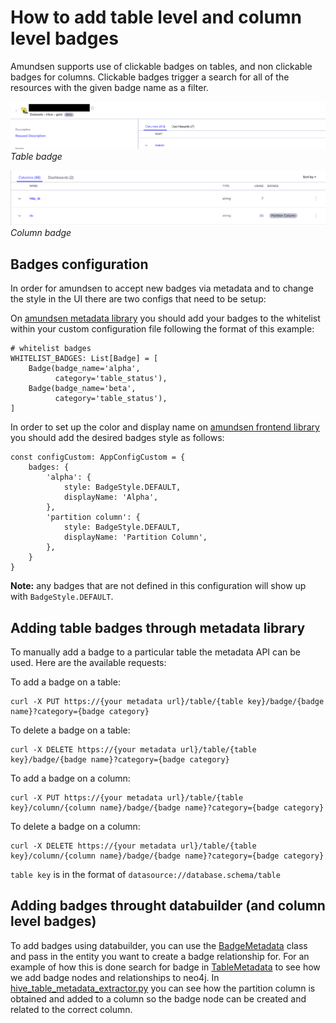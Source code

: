 # How to add table level and column level badges
Amundsen supports use of clickable badges on tables, and non clickable badges for columns. Clickable badges trigger a search for all of the resources with the given badge name as a filter.

![](../img/tutorials/table-badge.png)
*Table badge*

![](../img/tutorials/column-badge.png)
*Column badge*
## Badges configuration

In order for amundsen to accept new badges via metadata and to change the style in the UI there are two configs that need to be setup:

On [amundsen metadata library](https://github.com/amundsen-io/amundsen/blob/main/metadata/metadata_service/config.py) you should add your badges to the whitelist within your custom configuration file following the format of this example:

```
# whitelist badges
WHITELIST_BADGES: List[Badge] = [
    Badge(badge_name='alpha',
          category='table_status'),
    Badge(badge_name='beta',
          category='table_status'),
]
```

In order to set up the color and display name on [amundsen frontend library](https://github.com/amundsen-io/amundsen/blob/main/frontend/amundsen_application/static/js/config/config-custom.ts) you should add the desired badges style as follows:

```
const configCustom: AppConfigCustom = {
    badges: {
        'alpha': {
            style: BadgeStyle.DEFAULT,
            displayName: 'Alpha',
        },
        'partition column': {
            style: BadgeStyle.DEFAULT,
            displayName: 'Partition Column',
        },
    }
}
```

**Note:** any badges that are not defined in this configuration will show up with `BadgeStyle.DEFAULT`.


## Adding table badges through metadata library
To manually add a badge to a particular table the metadata API can be used. Here are the available requests:

To add a badge on a table:
```
curl -X PUT https://{your metadata url}/table/{table key}/badge/{badge name}?category={badge category}
```

To delete a badge on a table:
```
curl -X DELETE https://{your metadata url}/table/{table key}/badge/{badge name}?category={badge category}
```

To add a badge on a column:
```
curl -X PUT https://{your metadata url}/table/{table key}/column/{column name}/badge/{badge name}?category={badge category}
```

To delete a badge on a column:
```
curl -X DELETE https://{your metadata url}/table/{table key}/column/{column name}/badge/{badge name}?category={badge category}
```

`table key` is in the format of `datasource://database.schema/table`

## Adding badges throught databuilder (and column level badges)

To add badges using databuilder, you can use the [BadgeMetadata](https://github.com/amundsen-io/amundsen/blob/main/databuilder/databuilder/models/badge.py) class and pass in the entity you want to create a badge relationship for. For an example of how this is done search for badge in [TableMetadata](https://github.com/amundsen-io/amundsen/blob/main/databuilder/databuilder/models/table_metadata.py) to see how we add badge nodes and relationships to neo4j.
In [hive_table_metadata_extractor.py](https://github.com/amundsen-io/amundsen/blob/main/databuilder/databuilder/extractor/hive_table_metadata_extractor.py#L144) you can see how the partition column is obtained and added to a column so the badge node can be created and related to the correct column.
